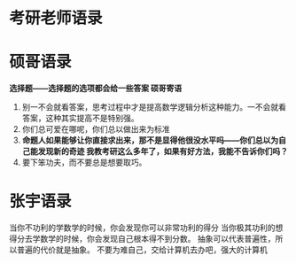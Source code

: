 # 考研老师语录

# 硕哥语录

 **选择题——选择题的选项都会给一些答案
硕哥寄语**
1. 别一不会就看答案，思考过程中才是提高数学逻辑分析这种能力。一不会就看答案，这种其实提高不是特别强。
2. 你们总可爱在哪呢，你们总以做出来为标准
3. **命题人如果能够让你直接求出来，那不是显得他很没水平吗——你们总以为自己能发现新的奇迹
我教考研这么多年了，如果有好方法，我能不告诉你们吗？**
4. 要下笨功夫，而不要总是想要取巧。

# 张宇语录

当你不功利的学数学的时候，你会发现你可以非常功利的得分
当你极其功利的想得分去学数学的时候，你会发现自己根本得不到分数。 
抽象可以代表普遍性，所以普遍的代价就是抽象。 
不要为难自己，交给计算机去办吧，强大的计算机